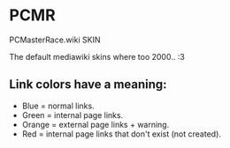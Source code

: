 # PCMR
PCMasterRace.wiki SKIN

The default mediawiki skins where too 2000.. :3

## Link colors have a meaning:<br>
* Blue = normal links.
* Green = internal page links.
* Orange = external page links + warning.
* Red = internal page links that don't exist (not created).
